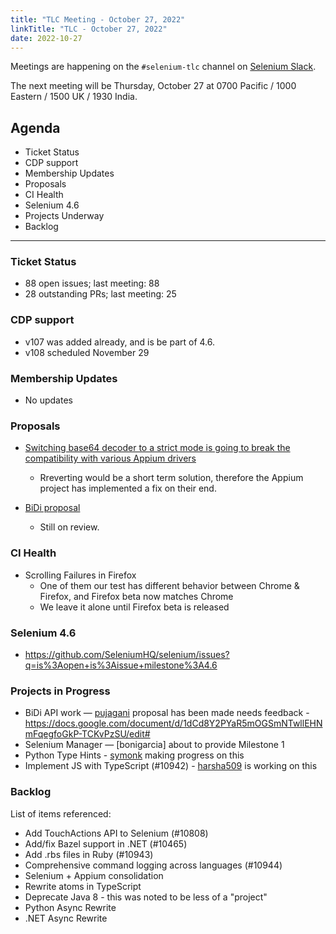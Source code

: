 ```yaml
---
title: "TLC Meeting - October 27, 2022"
linkTitle: "TLC - October 27, 2022"
date: 2022-10-27
---
```


Meetings are happening on the `#selenium-tlc` channel on [Selenium Slack](https://selenium.dev/support).

The next meeting will be Thursday, October 27 at 0700 Pacific / 1000 Eastern / 1500 UK / 1930 India.

## Agenda
* Ticket Status
* CDP support
* Membership Updates
* Proposals
* CI Health
* Selenium 4.6
* Projects Underway
* Backlog

***

### Ticket Status

* 88 open issues; last meeting: 88
* 28 outstanding PRs; last meeting: 25

### CDP support

* v107 was added already, and is be part of 4.6.
* v108 scheduled November 29

### Membership Updates

* No updates

### Proposals

* [Switching base64 decoder to a strict mode is going to break the compatibility with various Appium drivers](https://github.com/SeleniumHQ/selenium/issues/11168)
  * Rreverting would be a short term solution, therefore the Appium project has implemented a fix on their end.

* [BiDi proposal](https://docs.google.com/document/d/1dCd8Y2PYaR5mOGSmNTwllEHNmFqegfoGkP-TCKvPzSU/edit#)
  * Still on review.


### CI Health

* Scrolling Failures in Firefox
  * One of them our test has different behavior between Chrome & Firefox, and Firefox beta now matches Chrome
  * We leave it alone until Firefox beta is released

### Selenium 4.6

* https://github.com/SeleniumHQ/selenium/issues?q=is%3Aopen+is%3Aissue+milestone%3A4.6

### Projects in Progress

* BiDi API work — [pujagani] proposal has been made needs feedback - https://docs.google.com/document/d/1dCd8Y2PYaR5mOGSmNTwllEHNmFqegfoGkP-TCKvPzSU/edit#
* Selenium Manager — [bonigarcia] about to provide Milestone 1 
* Python Type Hints - [symonk] making progress on this
* Implement JS with TypeScript (#10942) - [harsha509] is working on this

### Backlog

List of items referenced:

* Add TouchActions API to Selenium (#10808)
* Add/fix Bazel support in .NET (#10465)
* Add .rbs files in Ruby (#10943)
* Comprehensive command logging across languages (#10944)
* Selenium + Appium consolidation
* Rewrite atoms in TypeScript
* Deprecate Java 8 - this was noted to be less of a "project"
* Python Async Rewrite
* .NET Async Rewrite


[boni_gg]: https://twitter.com/boni_gg/
[harsha509]: https://github.com/harsha509/
[pujagani]: https://github.com/pujagani/
[symonk]: http://github.com/symonk/
[titusfortner]: https://github.com/titusfortner/
